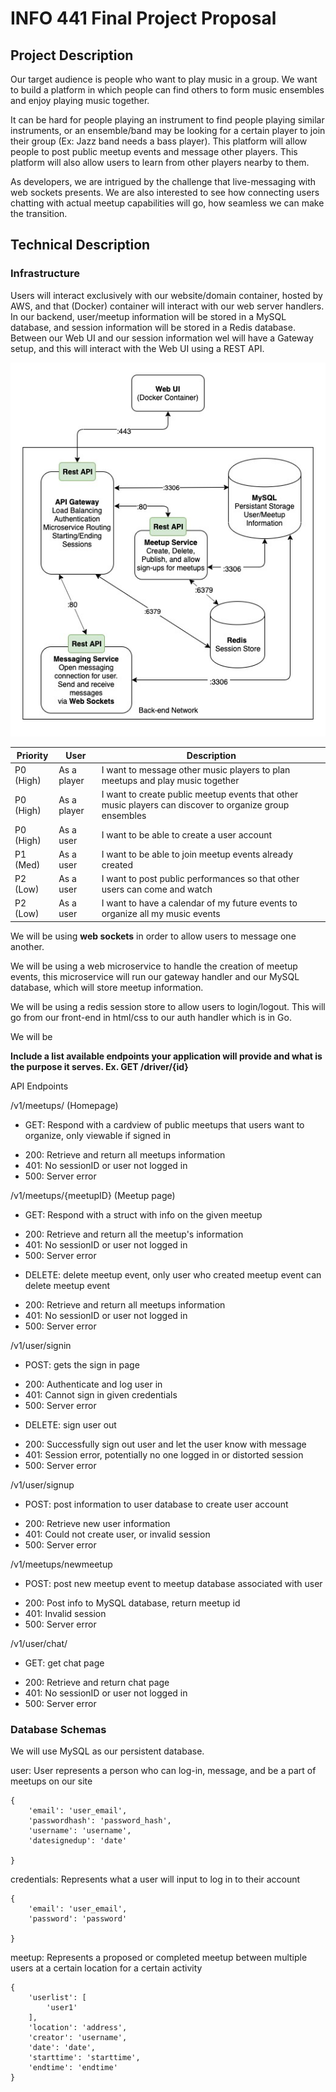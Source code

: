 # INFO 441 Final Project Proposal

## Project Description

Our target audience is people who want to play music in a group. We want to build a platform in which people can find others to form music ensembles and enjoy playing music together. 

It can be hard for people playing an instrument to find people playing similar instruments, or an ensemble/band may be looking for a certain player to join their group (Ex: Jazz band needs a bass player). This platform will allow people to post public meetup events and message other players. This platform will also allow users to learn from other players nearby to them.

As developers, we are intrigued by the challenge that live-messaging with web sockets presents. We are also interested to see how connecting users chatting with actual meetup capabilities will go, how seamless we can make the transition.

## Technical Description

### Infrastructure

Users will interact exclusively with our website/domain container, hosted by AWS, and that (Docker) container will interact with our web server handlers. In our backend, user/meetup information will be stored in a MySQL database, and session information will be stored in a Redis database. Between our Web UI and our session information wel will have a Gateway setup, and this will interact with the Web UI using a REST API. 

![Diagram of the Service Architecture](./readme-assets/architecture.jpg)

| **Priority** | **User** | **Description** |
|--------------|----------|-----------------|
| P0 (High) | As a player | I want to message other music players to plan meetups and play music together |
| P0 (High) | As a player | I want to create public meetup events that other music players can discover to organize group ensembles |
| P0 (High) | As a user | I want to be able to create a user account |
| P1 (Med) | As a user | I want to be able to join meetup events already created |
| P2 (Low) | As a user | I want to post public performances so that other users can come and watch |
| P2 (Low) | As a user | I want to have a calendar of my future events to organize all my music events |

We will be using **web sockets** in order to allow users to message one another.

We will be using a web microservice to handle the creation of meetup events, this microservice will run our gateway handler and our MySQL database, which will store meetup information.

We will be using a redis session store to allow users to login/logout. This will go from our front-end in html/css to our auth handler which is in Go.

We will be 



**Include a list available endpoints your application will provide and what is the purpose it serves. Ex. GET /driver/{id}**

API Endpoints

/v1/meetups/    (Homepage)
* GET: Respond with a cardview of public meetups that users want to organize, only viewable if signed in
- 200: Retrieve and return all meetups information
- 401: No sessionID or user not logged in
- 500: Server error

/v1/meetups/{meetupID}    (Meetup page)
* GET: Respond with a struct with info on the given meetup
- 200: Retrieve and return all the meetup's information
- 401: No sessionID or user not logged in
- 500: Server error
* DELETE: delete meetup event, only user who created meetup event can delete meetup event
- 200: Retrieve and return all meetups information
- 401: No sessionID or user not logged in
- 500: Server error

/v1/user/signin
* POST: gets the sign in page
- 200: Authenticate and log user in
- 401: Cannot sign in given credentials
- 500: Server error
* DELETE: sign user out
- 200: Successfully sign out user and let the user know with message
- 401: Session error, potentially no one logged in or distorted session
- 500: Server error

/v1/user/signup
* POST: post information to user database to create user account
- 200: Retrieve new user information
- 401: Could not create user, or invalid session
- 500: Server error

/v1/meetups/newmeetup
* POST: post new meetup event to meetup database associated with user
- 200: Post info to MySQL database, return meetup id
- 401: Invalid session
- 500: Server error

/v1/user/chat/
* GET: get chat page 
- 200: Retrieve and return chat page
- 401: No sessionID or user not logged in
- 500: Server error

### Database Schemas

We will use MySQL as our persistent database.

user: User represents a person who can log-in, message, and be a part of meetups on our site
```
{
    'email': 'user_email',
    'passwordhash': 'password_hash',
    'username': 'username',
    'datesignedup': 'date'

}
```

credentials: Represents what a user will input to log in to their account
```
{
    'email': 'user_email',
    'password': 'password'

}
```

meetup: Represents a proposed or completed meetup between multiple users at a certain location for a certain activity
```
{
    'userlist': [
        'user1'
    ],
    'location': 'address',
    'creator': 'username',
    'date': 'date',
    'starttime': 'starttime',
    'endtime': 'endtime'
}
```

